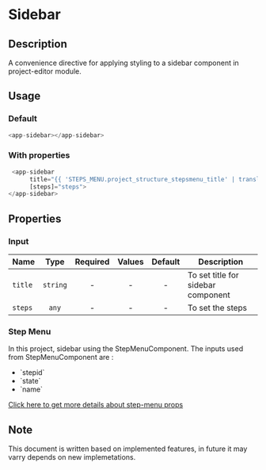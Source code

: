 # Sidebar

## Description

A convenience directive for applying styling to a sidebar component in project-editor module.

## Usage

### Default

```js
<app-sidebar></app-sidebar>
```

### With properties

```js
 <app-sidebar
      title="{{ 'STEPS_MENU.project_structure_stepsmenu_title' | translate }}"
      [steps]="steps">
</app-sidebar>
```

## Properties

### Input

| Name    |   Type   | Required | Values | Default | Description                        |
| ------- | :------: | :------: | :----: | :-----: | ---------------------------------- |
| `title` | `string` |    -     |   -    |    -    | To set title for sidebar component |
| `steps` |  `any`   |    -     |   -    |    -    | To set the steps                   |

### Step Menu

In this project, sidebar using the StepMenuComponent.
The inputs used from StepMenuComponent are :

<ul>
<li>`stepid`</li>
<li>`state`</li>
<li>`name`</li>
</ul>

[Click here to get more details about step-menu props](?path=/info/project-editor-step-menu--default)

## Note

This document is written based on implemented features, in future it may varry depends on new implemetations.
